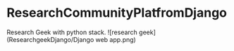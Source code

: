 # ResearchCommunityPlatfromDjango
Research Geek with python stack.
![research geek](ResearchgeekDjango/Django web app.png)
